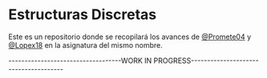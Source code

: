 # Estructuras Discretas

Este es un repositorio donde se recopilará los avances de  [@Promete04](https://www.github.com/Promete04) y [@Lopex18](https://www.github.com/Lopex18) en la asignatura del mismo nombre.

-----------------------------------WORK IN PROGRESS--------------------------------------
